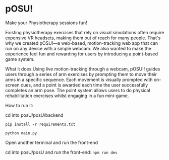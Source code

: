 # pOSU!
Make your Physiotherapy sessions fun!

Existing physiotherapy exercises that rely on visual simulations often require expensive VR headsets, making them out of reach for many people. That's why we created pOSU!—a web-based, motion-tracking web app that can run on any device with a simple webcam. We also wanted to make the experience feel fun and rewarding for users by introducing a point-based game system.

What it does
Using live motion-tracking through a webcam, pOSU!! guides users through a series of arm exercises by prompting them to move their arms in a specific sequence. Each movement is visually prompted with on-screen cues, and a point is awarded each time the user successfully completes an arm pose. The point system allows users to do physical rehabilitation exercises whilst engaging in a fun mini-game.

How to run it:


cd into posU/posU/backend

```pip install -r requirements.txt```

```python main.py```

Open another terminal and run the front-end

cd into posU/posU and run the front-end:
```npm run dev```


